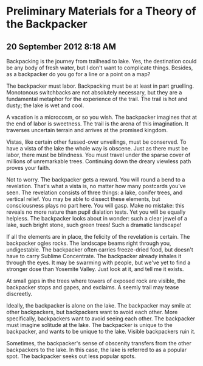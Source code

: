 # Preliminary Materials for a Theory of the Backpacker
## 20 September 2012 8:18 AM


Backpacking is the journey from trailhead to lake. Yes, the destination could be any body of fresh water, but I don't want to complicate things. Besides, as a backpacker do you go for a line or a point on a map?

The backpacker must labor. Backpacking must be at least in part gruelling. Monotonous switchbacks are not absolutely necessary, but they are a fundamental metaphor for the experience of the trail. The trail is hot and dusty; the lake is wet and cool.

A vacation is a microcosm, or so you wish. The backpacker imagines that at the end of labor is sweetness. The trail is the arena of this imagination. It traverses uncertain terrain and arrives at the promised kingdom.

Vistas, like certain other fussed-over unveilings, must be conserved. To have a vista of the lake the whole way is obscene. Just as there must be labor, there must be blindness. You must travel under the sparse cover of millions of unremarkable trees. Continuing down the dreary viewless path proves your faith.

Not to worry. The backpacker gets a reward. You will round a bend to a revelation. That's what a vista is, no matter how many postcards you've seen. The revelation consists of three things: a lake, conifer trees, and vertical relief. You may be able to dissect these elements, but consciousness plays no part here. You will gasp. Make no mistake: this reveals no more nature than pupil dialation tests. Yet you will be equally helpless. The backpacker looks about in wonder: such a clear jewel of a lake, such bright stone, such green trees! Such a dramatic landscape!

If all the elements are in place, the felicity of the revelation is certain. The backpacker ogles rocks. The landscape beams right through you, undigestable. The backpacker often carries freeze-dried food, but doesn't have to carry Sublime Concentrate. The backpacker already inhales it through the eyes. It may be swarming with people, but we've yet to find a stronger dose than Yosemite Valley. Just look at it, and tell me it exists.

At small gaps in the trees where towers of exposed rock are visible, the backpacker stops and gapes, and exclaims. A seemly trail may tease discreetly.

Ideally, the backpacker is alone on the lake. The backpacker may smile at other backpackers, but backpackers want to avoid each other. More specifically, backpackers want to avoid seeing each other. The backpacker must imagine solitude at the lake. The backpacker is unique to the backpacker, and wants to be unique to the lake. Visible backpackers ruin it.

Sometimes, the backpacker's sense of obscenity transfers from the other backpackers to the lake. In this case, the lake is referred to as a popular spot. The backpacker seeks out less popular spots.